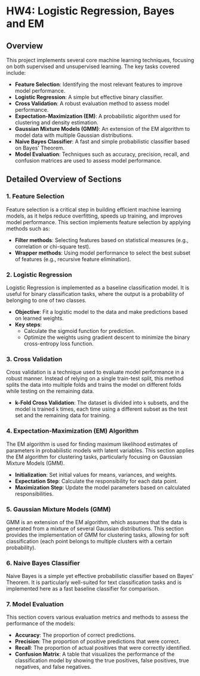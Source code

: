 
# HW4: Logistic Regression, Bayes and EM

## Overview

This project implements several core machine learning techniques, focusing on both supervised and unsupervised learning. The key tasks covered include:

- **Feature Selection**: Identifying the most relevant features to improve model performance.
- **Logistic Regression**: A simple but effective binary classifier.
- **Cross Validation**: A robust evaluation method to assess model performance.
- **Expectation-Maximization (EM)**: A probabilistic algorithm used for clustering and density estimation.
- **Gaussian Mixture Models (GMM)**: An extension of the EM algorithm to model data with multiple Gaussian distributions.
- **Naive Bayes Classifier**: A fast and simple probabilistic classifier based on Bayes' Theorem.
- **Model Evaluation**: Techniques such as accuracy, precision, recall, and confusion matrices are used to assess model performance.

## Detailed Overview of Sections

### 1. Feature Selection

Feature selection is a critical step in building efficient machine learning models, as it helps reduce overfitting, speeds up training, and improves model performance. This section implements feature selection by applying methods such as:
- **Filter methods**: Selecting features based on statistical measures (e.g., correlation or chi-square test).
- **Wrapper methods**: Using model performance to select the best subset of features (e.g., recursive feature elimination).

### 2. Logistic Regression

Logistic Regression is implemented as a baseline classification model. It is useful for binary classification tasks, where the output is a probability of belonging to one of two classes.

- **Objective**: Fit a logistic model to the data and make predictions based on learned weights.
- **Key steps**:
  - Calculate the sigmoid function for prediction.
  - Optimize the weights using gradient descent to minimize the binary cross-entropy loss function.

### 3. Cross Validation

Cross validation is a technique used to evaluate model performance in a robust manner. Instead of relying on a single train-test split, this method splits the data into multiple folds and trains the model on different folds while testing on the remaining data.

- **k-Fold Cross Validation**: The dataset is divided into `k` subsets, and the model is trained `k` times, each time using a different subset as the test set and the remaining data for training.

### 4. Expectation-Maximization (EM) Algorithm

The EM algorithm is used for finding maximum likelihood estimates of parameters in probabilistic models with latent variables. This section applies the EM algorithm for clustering tasks, particularly focusing on Gaussian Mixture Models (GMM).

- **Initialization**: Set initial values for means, variances, and weights.
- **Expectation Step**: Calculate the responsibility for each data point.
- **Maximization Step**: Update the model parameters based on calculated responsibilities.

### 5. Gaussian Mixture Models (GMM)

GMM is an extension of the EM algorithm, which assumes that the data is generated from a mixture of several Gaussian distributions. This section provides the implementation of GMM for clustering tasks, allowing for soft classification (each point belongs to multiple clusters with a certain probability).

### 6. Naive Bayes Classifier

Naive Bayes is a simple yet effective probabilistic classifier based on Bayes' Theorem. It is particularly well-suited for text classification tasks and is implemented here as a fast baseline classifier for comparison.

### 7. Model Evaluation

This section covers various evaluation metrics and methods to assess the performance of the models:
- **Accuracy**: The proportion of correct predictions.
- **Precision**: The proportion of positive predictions that were correct.
- **Recall**: The proportion of actual positives that were correctly identified.
- **Confusion Matrix**: A table that visualizes the performance of the classification model by showing the true positives, false positives, true negatives, and false negatives.

